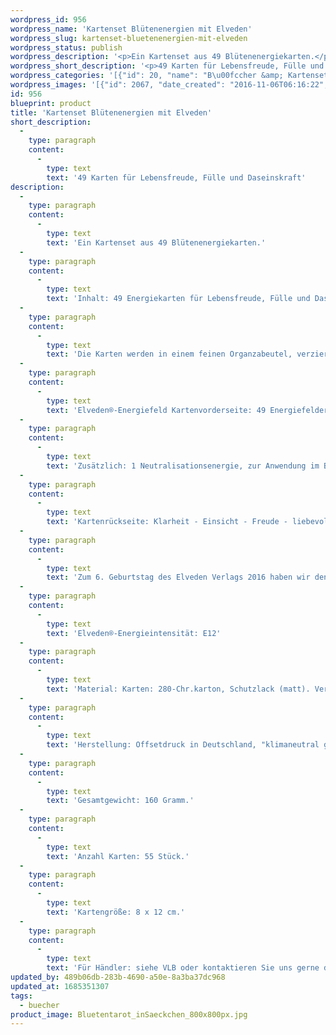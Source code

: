 ```yaml
---
wordpress_id: 956
wordpress_name: 'Kartenset Blütenenergien mit Elveden'
wordpress_slug: kartenset-bluetenenergien-mit-elveden
wordpress_status: publish
wordpress_description: '<p>Ein Kartenset aus 49 Blütenenergiekarten.</p><p>Inhalt: 49 Energiekarten für Lebensfreude, Fülle und Daseinskraft. Anwendungskarten mit Hinweisen zur Verwendung.<br />Die Karten werden in einem feinen Organzabeutel, verziert mit einer kleinen Feder, geliefert.</p><p>Elveden®-Energiefeld Kartenvorderseite: 49 Energiefelder aus dem Bereich der Persönlichkeitstypologie.<br />Zusätzlich: 1 Neutralisationsenergie, zur Anwendung im Bedarfsfall.<br />Kartenrückseite: Klarheit - Einsicht - Freude - liebevolles Erkennen: Zur Unterstützung bei der Arbeit mit den feinstofflichen Blütenenergien.</p><p>Zum 6. Geburtstag des Elveden Verlags 2016 haben wir den Preis für das Blütenset dauerhaft von 29 € auf 26 € gesenkt.</p><p>Elveden®-Energieintensität: E12</p><p>Material: Karten: 280-Chr.karton, Schutzlack (matt). Verpackung: Organzabeutel mit Satinzugband.</p><p>Herstellung: Offsetdruck in Deutschland, "klimaneutral gedruckt". Erschienen im Feenbaum Verlag 2009 (seit 2010 im Elveden Verlag). Energiefotos, Texte, Energiekonzept: Cl. Lübbert</p><p>Gesamtgewicht: 160 Gramm.</p><p>Anzahl Karten: 55 Stück.</p><p>Kartengröße: 8 x 12 cm.</p><p>Für Händler: siehe VLB oder kontaktieren Sie uns gerne <a href="https://my.feenbaum.de/impressum/">direkt</a></p>'
wordpress_short_description: '<p>49 Karten für Lebensfreude, Fülle und Daseinskraft</p>'
wordpress_categories: '[{"id": 20, "name": "B\u00fccher &amp; Kartensets", "slug": "buecher"}]'
wordpress_images: '[{"id": 2067, "date_created": "2016-11-06T06:16:22", "date_created_gmt": "2016-11-06T04:16:22", "date_modified": "2016-11-06T06:16:22", "date_modified_gmt": "2016-11-06T04:16:22", "src": "https://my.feenbaum.de/wp-content/uploads/2016/11/Bluetentarot_inSaeckchen_800x800px.jpg", "name": "bluetentarot_insaeckchen_800x800px", "alt": ""}, {"id": 2070, "date_created": "2016-11-06T06:16:30", "date_created_gmt": "2016-11-06T04:16:30", "date_modified": "2016-11-06T06:16:30", "date_modified_gmt": "2016-11-06T04:16:30", "src": "https://my.feenbaum.de/wp-content/uploads/2016/11/Bluetentarot_TitelRueckseiten_800x800px.jpg", "name": "bluetentarot_titelrueckseiten_800x800px", "alt": ""}, {"id": 2069, "date_created": "2016-11-06T06:16:28", "date_created_gmt": "2016-11-06T04:16:28", "date_modified": "2016-11-06T06:16:28", "date_modified_gmt": "2016-11-06T04:16:28", "src": "https://my.feenbaum.de/wp-content/uploads/2016/11/Bluetentarot_Stapel_800x800px.jpg", "name": "bluetentarot_stapel_800x800px", "alt": ""}, {"id": 2062, "date_created": "2016-11-06T06:16:08", "date_created_gmt": "2016-11-06T04:16:08", "date_modified": "2016-11-06T06:16:08", "date_modified_gmt": "2016-11-06T04:16:08", "src": "https://my.feenbaum.de/wp-content/uploads/2016/11/Bluetentarot_3Karten_800x800px.jpg", "name": "bluetentarot_3karten_800x800px", "alt": ""}, {"id": 2063, "date_created": "2016-11-06T06:16:11", "date_created_gmt": "2016-11-06T04:16:11", "date_modified": "2016-11-06T06:16:11", "date_modified_gmt": "2016-11-06T04:16:11", "src": "https://my.feenbaum.de/wp-content/uploads/2016/11/Bluetentarot_4KartenTitel_800x800px.jpg", "name": "bluetentarot_4kartentitel_800x800px", "alt": ""}, {"id": 2064, "date_created": "2016-11-06T06:16:14", "date_created_gmt": "2016-11-06T04:16:14", "date_modified": "2016-11-06T06:16:14", "date_modified_gmt": "2016-11-06T04:16:14", "src": "https://my.feenbaum.de/wp-content/uploads/2016/11/Bluetentarot_ArbeitenMBluetenenergien_800x800px.jpg", "name": "bluetentarot_arbeitenmbluetenenergien_800x800px", "alt": ""}, {"id": 2068, "date_created": "2016-11-06T06:16:25", "date_created_gmt": "2016-11-06T04:16:25", "date_modified": "2016-11-06T06:16:25", "date_modified_gmt": "2016-11-06T04:16:25", "src": "https://my.feenbaum.de/wp-content/uploads/2016/11/Bluetentarot_Seelenbluete_800x800px.jpg", "name": "bluetentarot_seelenbluete_800x800px", "alt": ""}, {"id": 2065, "date_created": "2016-11-06T06:16:17", "date_created_gmt": "2016-11-06T04:16:17", "date_modified": "2016-11-06T06:16:17", "date_modified_gmt": "2016-11-06T04:16:17", "src": "https://my.feenbaum.de/wp-content/uploads/2016/11/Bluetentarot_Bluetenenergien_800x800px.jpg", "name": "bluetentarot_bluetenenergien_800x800px", "alt": ""}, {"id": 2066, "date_created": "2016-11-06T06:16:19", "date_created_gmt": "2016-11-06T04:16:19", "date_modified": "2016-11-06T06:16:19", "date_modified_gmt": "2016-11-06T04:16:19", "src": "https://my.feenbaum.de/wp-content/uploads/2016/11/Bluetentarot_Inhalt_800x800px.jpg", "name": "bluetentarot_inhalt_800x800px", "alt": ""}]'
id: 956
blueprint: product
title: 'Kartenset Blütenenergien mit Elveden'
short_description:
  -
    type: paragraph
    content:
      -
        type: text
        text: '49 Karten für Lebensfreude, Fülle und Daseinskraft'
description:
  -
    type: paragraph
    content:
      -
        type: text
        text: 'Ein Kartenset aus 49 Blütenenergiekarten.'
  -
    type: paragraph
    content:
      -
        type: text
        text: 'Inhalt: 49 Energiekarten für Lebensfreude, Fülle und Daseinskraft. Anwendungskarten mit Hinweisen zur Verwendung.'
  -
    type: paragraph
    content:
      -
        type: text
        text: 'Die Karten werden in einem feinen Organzabeutel, verziert mit einer kleinen Feder, geliefert.'
  -
    type: paragraph
    content:
      -
        type: text
        text: 'Elveden®-Energiefeld Kartenvorderseite: 49 Energiefelder aus dem Bereich der Persönlichkeitstypologie.'
  -
    type: paragraph
    content:
      -
        type: text
        text: 'Zusätzlich: 1 Neutralisationsenergie, zur Anwendung im Bedarfsfall.'
  -
    type: paragraph
    content:
      -
        type: text
        text: 'Kartenrückseite: Klarheit - Einsicht - Freude - liebevolles Erkennen: Zur Unterstützung bei der Arbeit mit den feinstofflichen Blütenenergien.'
  -
    type: paragraph
    content:
      -
        type: text
        text: 'Zum 6. Geburtstag des Elveden Verlags 2016 haben wir den Preis für das Blütenset dauerhaft von 29 € auf 26 € gesenkt.'
  -
    type: paragraph
    content:
      -
        type: text
        text: 'Elveden®-Energieintensität: E12'
  -
    type: paragraph
    content:
      -
        type: text
        text: 'Material: Karten: 280-Chr.karton, Schutzlack (matt). Verpackung: Organzabeutel mit Satinzugband.'
  -
    type: paragraph
    content:
      -
        type: text
        text: 'Herstellung: Offsetdruck in Deutschland, "klimaneutral gedruckt". Erschienen im Feenbaum Verlag 2009 (seit 2010 im Elveden Verlag). Energiefotos, Texte, Energiekonzept: Cl. Lübbert'
  -
    type: paragraph
    content:
      -
        type: text
        text: 'Gesamtgewicht: 160 Gramm.'
  -
    type: paragraph
    content:
      -
        type: text
        text: 'Anzahl Karten: 55 Stück.'
  -
    type: paragraph
    content:
      -
        type: text
        text: 'Kartengröße: 8 x 12 cm.'
  -
    type: paragraph
    content:
      -
        type: text
        text: 'Für Händler: siehe VLB oder kontaktieren Sie uns gerne direkt'
updated_by: 489b06db-283b-4690-a50e-8a3ba37dc968
updated_at: 1685351307
tags:
  - buecher
product_image: Bluetentarot_inSaeckchen_800x800px.jpg
---
```

